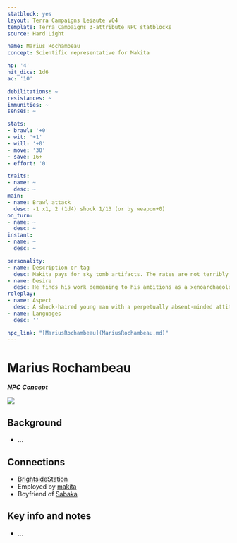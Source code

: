 ```yaml
---
statblock: yes
layout: Terra Campaigns Leiaute v04
template: Terra Campaigns 3-attribute NPC statblocks
source: Hard Light

name: Marius Rochambeau
concept: Scientific representative for Makita

hp: '4'
hit_dice: 1d6
ac: '10'

debilitations: ~
resistances: ~
immunities: ~
senses: ~

stats:
- brawl: '+0'
- wit: '+1'
- will: '+0'
- move: '30'
- save: 16+
- effort: '0'

traits:
- name: ~
  desc: ~
main:
- name: Brawl attack
  desc: -1 x1, 2 (1d4) shock 1/13 (or by weapon+0)
on_turn:
- name: ~
  desc: ~
instant:
- name: ~
  desc: ~

personality:
- name: Description or tag
  desc: Makita pays for sky tomb artifacts. The rates are not terribly good for most artifacts, but much of what they buy would be hard to move elsewhere.
- name: Desire
  desc: He finds his work demeaning to his ambitions as a xenoarchaeologist, and he wants to find something remarkable so he can get back to civilization
roleplay:
- name: Aspect
  desc: A shock-haired young man with a perpetually absent-minded attitude, dataslab in hand.
- name: Languages
  desc: ''

npc_link: "[MariusRochambeau](MariusRochambeau.md)"
---
```

# Marius Rochambeau
***NPC Concept***

![](https://i.imgur.com/BWuv3Qe.png)

## Background
- ...

## Connections
- [BrightsideStation](../locations/BrightsideStation.md)
- Employed by [makita](../factions/makita.md)
- Boyfriend of [Sabaka](../pcs/Sabaka.md)

## Key info and notes
- ...

